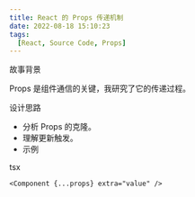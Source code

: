 ```yaml
---
title: React 的 Props 传递机制
date: 2022-08-18 15:10:23
tags:
  [React, Source Code, Props]  
---
```

故事背景

Props 是组件通信的关键，我研究了它的传递过程。

设计思路

- 分析 Props 的克隆。
- 理解更新触发。
- 示例

tsx

```tsx
<Component {...props} extra="value" />
``` 